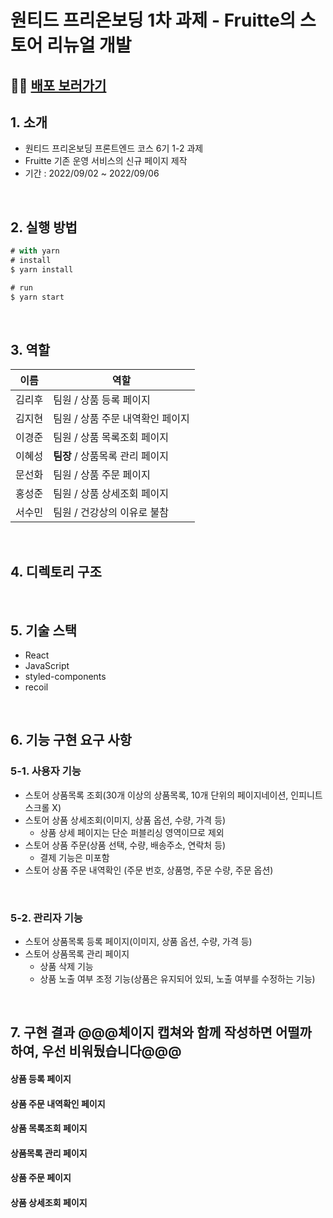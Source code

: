 # 원티드 프리온보딩 1차 과제 - Fruitte의 스토어 리뉴얼 개발

## 🚀🚀 [배포 보러가기](http://fruitte-team-3.s3-website.ap-northeast-2.amazonaws.com/?page=1)
## 1. 소개

- 원티드 프리온보딩 프론트엔드 코스 6기 1-2 과제
- Fruitte 기존 운영 서비스의 신규 페이지 제작
- 기간 : 2022/09/02 ~ 2022/09/06

<br>

## 2. 실행 방법
```jsx
# with yarn
# install
$ yarn install

# run
$ yarn start
```

<br>

## 3. 역할
| 이름   | 역할  |
| ------ | ------ |
| 김리후 | 팀원 / 상품 등록 페이지 |
| 김지현 | 팀원 / 상품 주문 내역확인 페이지 | 
| 이경준 | 팀원 / 상품 목록조회 페이지 |
| 이혜성 | **팀장** / 상품목록 관리 페이지 |
| 문선화 | 팀원 / 상품 주문 페이지 |
| 홍성준 | 팀원 / 상품 상세조회 페이지 |
| 서수민 | 팀원 / 건강상의 이유로 불참 |

<br>

## 4. 디렉토리 구조

<br>

## 5. 기술 스택
- React
- JavaScript
- styled-components
- recoil

<br>

## 6. 기능 구현 요구 사항

### 5-1. 사용자 기능

- 스토어 상품목록 조회(30개 이상의 상품목록, 10개 단위의 페이지네이션, 인피니트 스크롤 X)
- 스토어 상품 상세조회(이미지, 상품 옵션, 수량, 가격 등)
    - 상품 상세 페이지는 단순 퍼블리싱 영역이므로 제외
- 스토어 상품 주문(상품 선택, 수량, 배송주소, 연락처 등)
    - 결제 기능은 미포함
- 스토어 상품 주문 내역확인 (주문 번호, 상품명, 주문 수량, 주문 옵션)

<br>

### 5-2. 관리자 기능

- 스토어 상품목록 등록 페이지(이미지, 상품 옵션, 수량, 가격 등)
- 스토어 상품목록 관리 페이지
    - 상품 삭제 기능
    - 상품 노출 여부 조정 기능(상품은 유지되어 있되, 노출 여부를 수정하는 기능)

<br>

## 7. 구현 결과 @@@체이지 캡쳐와 함께 작성하면 어떨까 하여, 우선 비워뒀습니다@@@
#### 상품 등록 페이지
#### 상품 주문 내역확인 페이지
#### 상품 목록조회 페이지
#### 상품목록 관리 페이지
#### 상품 주문 페이지
#### 상품 상세조회 페이지

